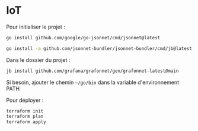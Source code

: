 # IoT

Pour initialiser le projet :

```bash
go install github.com/google/go-jsonnet/cmd/jsonnet@latest

go install -a github.com/jsonnet-bundler/jsonnet-bundler/cmd/jb@latest
```

Dans le dossier du projet :

```bash
jb install github.com/grafana/grafonnet/gen/grafonnet-latest@main
```

Si besoin, ajouter le chemin `~/go/bin` dans la variable d'environnement PATH

Pour déployer :

```bash
terraform init
terraform plan
terraform apply
```
